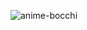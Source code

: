 ![anime-bocchi](https://user-images.githubusercontent.com/72113593/210203637-92d35920-8c5e-4420-aeb9-c332e7ef8fd4.gif)
